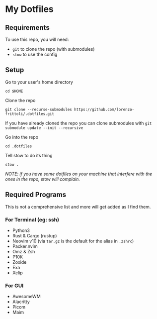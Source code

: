 # My Dotfiles

## Requirements

To use this repo, you will need:
- `git` to clone the repo (with submodules)
- `stow` to use the config

## Setup

Go to your user's home directory

`cd $HOME`

Clone the repo

`git clone --recurse-submodules https://github.com/lorenzo-frittoli/.dotfiles.git`

If you have already cloned the repo you can clone submodules with
`git submodule update --init --recursive`

Go into the repo

`cd .dotfiles`

Tell stow to do its thing

`stow .`

*NOTE: if you have some dotfiles on your machine that interfere with the ones in the repo, stow will complain.*

## Required Programs

This is not a comprehensive list and more will get added as I find them.

### For Terminal (eg: ssh)
- Python3
- Rust & Cargo (rustup)
- Neovim v10 (via `tar.gz` is the default for the alias in `.zshrc`)
- Packer.nvim
- Omz & Zsh
- P10K
- Zoxide
- Exa
- Xclip

### For GUI
- AwesomeWM
- Alacritty
- Picom
- Maim
